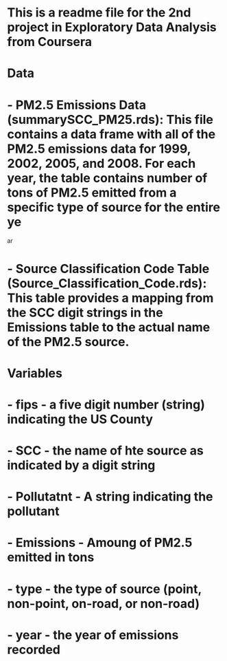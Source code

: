 # This is a readme file for the 2nd project in Exploratory Data Analysis from Coursera

# Data
# - PM2.5 Emissions Data (summarySCC_PM25.rds): This file contains a data frame with all of the PM2.5 emissions data for 1999, 2002, 2005, and 2008. For each year, the table contains number of tons of PM2.5 emitted from a specific type of source for the entire ye
ar
# - Source Classification Code Table (Source_Classification_Code.rds): This table provides a mapping from the SCC digit strings in the Emissions table to the actual name of the PM2.5 source. 

# Variables
# - fips - a five digit number (string) indicating the US County
# - SCC - the name of hte source as indicated by a digit string
# - Pollutatnt - A string indicating the pollutant
# - Emissions - Amoung of PM2.5 emitted in tons
# - type - the type of source (point, non-point, on-road, or non-road)
# - year - the year of emissions recorded

